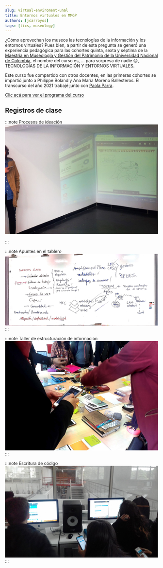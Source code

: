 ```yaml
---
slug: virtual-enviroment-unal
title: Entornos virtuales en MMGP
authors: [jcarroyos]
tags: [tics, museology]
---
```


¿Cómo aprovechan los museos las tecnologías de la información y los entornos virtuales? Pues bien, a partir de esta pregunta se generó una experiencia pedagógica para las cohortes quinta, sexta y séptima de la [Maestría en Museología y Gestión del Patrimonio de la Universidad Nacional de Colombia](http://artes.bogota.unal.edu.co/programas-academicos/posgrado/maestria/museologia), el nombre del curso es, ... para sorpresa de nadie 😌, TECNOLOGÍAS DE LA INFORMACIÓN Y ENTORNOS VIRTUALES.

Este curso fue compartido con otros docentes, en las primeras cohortes se impartió junto a Philippe Boland y Ana María Moreno Ballesteros. El transcurso del año 2021 trabajé junto con [Paola Parra](https://www.linkedin.com/in/paoltricia).

[Clic acá para ver el programa del curso](./program-mmgp-jcarroyos-paoltricia.pdf)

## Registros de clase

:::note Procesos de ideación
![registro de clase mmgp](./mmgp-1.jpg)

:::

:::note Apuntes en el tablero
![registro de clase mmgp](./mmgp-2.jpg)
:::

:::note Taller de estructuración de información
![registro de clase mmgp](./mmgp-3.jpg)
:::

:::note Escritura de código
![registro de clase mmgp](./mmgp-4.jpg)
:::

